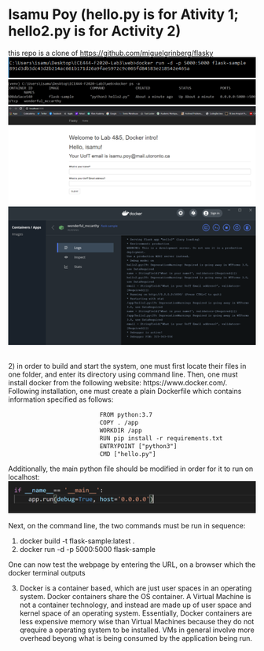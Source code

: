 # Isamu Poy (hello.py is for Ativity 1; hello2.py is for Activity 2)
this repo is a clone of https://github.com/miguelgrinberg/flasky
![stamp](https://github.com/isamumu/ECE444-F2020-Lab3/blob/docker/docker1000.PNG)
![stamp](https://github.com/isamumu/ECE444-F2020-Lab3/blob/docker/docker1.PNG)
![stamp](https://github.com/isamumu/ECE444-F2020-Lab3/blob/docker/docker3.PNG)
![stamp](https://github.com/isamumu/ECE444-F2020-Lab3/blob/docker/docker2.PNG)


<br>
2) in order to build and start the system, one must first locate their files in one folder, and enter its directory using command line. Then, one must install docker from the following website: https://www.docker.com/. Following installation, one must create a plain Dockerfile which contains information specified as follows: 

                              FROM python:3.7	
                              COPY . /app	
                              WORKDIR /app	
                              RUN pip install -r requirements.txt	
                              ENTRYPOINT ["python3"]	
                              CMD ["hello.py"]

Additionally, the main python file should be modified in order for it to run on localhost: 
![stamp](https://github.com/isamumu/ECE444-F2020-Lab3/blob/docker/localhost.PNG)

Next, on the command line, the two commands must be run in sequence: 
1. docker build -t flask-sample:latest .
2. docker run -d -p 5000:5000 flask-sample

One can now test the webpage by entering the URL, on a browser which the docker terminal outputs

3) Docker is a container based, which are just user spaces in an operating system. Docker containers share the OS container. A Virtual Machine is not a container technology, and instead are made up of user space and kernel space of an operating system. Essentially, Docker containers are less expensive memory wise than Virtual Machines because they do not qrequire a operating system to be installed. VMs in general involve more overhead beyong what is being consumed by the application being run. 
